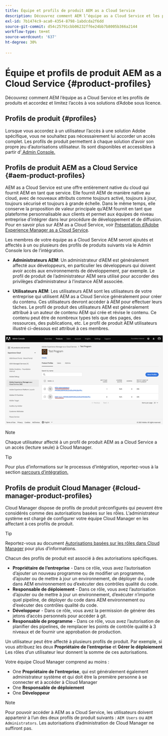 ```yaml
---
title: Équipe et profils de produit AEM as a Cloud Service
description: Découvrez comment AEM l’équipe as a Cloud Service et les profils de produits et accordez et limitez l’accès à vos solutions d’Adobe sous licence.
exl-id: 7b1474c9-aca0-4354-8798-1abdcda2f6dd
source-git-commit: d54c25791cbb06232ff6e24bb7b8005b366a2144
workflow-type: tm+mt
source-wordcount: '637'
ht-degree: 30%

---
```


# Équipe et profils de produit AEM as a Cloud Service {#product-profiles}

Découvrez comment AEM l’équipe as a Cloud Service et les profils de produits et accordez et limitez l’accès à vos solutions d’Adobe sous licence.

## Profils de produit {#profiles}

Lorsque vous accordez à un utilisateur l’accès à une solution Adobe spécifique, vous ne souhaitez pas nécessairement lui accorder un accès complet. Les profils de produit permettent à chaque solution d’avoir son propre jeu d’autorisations utilisateur. Ils sont disponibles et accessibles à partir d’[ Admin Console.](/help/journey-onboarding/admin-console.md)

## Profils de produit AEM as a Cloud Service {#aem-product-profiles}

AEM as a Cloud Service est une offre entièrement native du cloud qui fournit AEM en tant que service. Elle fournit AEM de manière native au cloud, avec de nouveaux attributs comme toujours activé, toujours à jour, toujours sécurisé et toujours à grande échelle. Dans le même temps, elle conserve la proposition de valeur principale qu’AEM fournit en tant que plateforme personnalisable aux clients et permet aux équipes de niveau entreprise d’intégrer dans leur procédure de développement et de diffusion. Pour en savoir plus sur AEM as a Cloud Service, voir [Présentation d’Adobe Experience Manager as a Cloud Service](/help/overview/introduction.md).

Les membres de votre équipe as a Cloud Service AEM seront ajoutés et affectés à un ou plusieurs des profils de produits suivants via le Admin Console lors de l’intégration.

* **Administrateurs AEM**: Un administrateur d’AEM est généralement affecté aux développeurs, en particulier les développeurs qui doivent avoir accès aux environnements de développement, par exemple. Le profil de produit de l’administrateur AEM sera utilisé pour accorder des privilèges d’administrateur à l’instance AEM associée.

* **Utilisateurs AEM**: Les utilisateurs AEM sont les utilisateurs de votre entreprise qui utilisent AEM as a Cloud Service généralement pour créer du contenu. Ces utilisateurs devront accéder à AEM pour effectuer leurs tâches. Le profil de produit des utilisateurs AEM est généralement attribué à un auteur de contenu AEM qui crée et révise le contenu. Ce contenu peut être de nombreux types tels que des pages, des ressources, des publications, etc. Le profil de produit AEM utilisateurs illustré ci-dessous est attribué à ces membres.

![Profils de produits](/help/onboarding/assets/admin-console-profiles.png)

>[!NOTE]
>
>Chaque utilisateur affecté à un profil de produit AEM as a Cloud Service a un accès (lecture seule) à Cloud Manager.

>[!TIP]
>
>Pour plus d’informations sur le processus d’intégration, reportez-vous à la section [parcours d’intégration.](/help/journey-onboarding/overview.md)

## Profils de produit Cloud Manager {#cloud-manager-product-profiles}

Cloud Manager dispose de profils de produit préconfigurés qui peuvent être considérés comme des autorisations basées sur les rôles. L’administrateur système est chargé de configurer votre équipe Cloud Manager en les affectant à ces profils de produit.

>[!TIP]
>
>Reportez-vous au document [Autorisations basées sur les rôles dans Cloud Manager](/help/onboarding/cloud-manager-introduction.md#role-based-permissions) pour plus d’informations.

Chacun des profils de produit est associé à des autorisations spécifiques.

* **Propriétaire de l’entreprise** - Dans ce rôle, vous avez l’autorisation d’ajouter un nouveau programme ou de modifier un programme, d’ajouter ou de mettre à jour un environnement, de déployer du code dans AEM environnement ou d’exécuter des contrôles qualité du code.
* **Responsable de déploiement** - Dans ce rôle, vous avez l’autorisation d’ajouter ou de mettre à jour un environnement, d’exécuter n’importe quel pipeline, de déployer du code dans AEM environnement ou d’exécuter des contrôles qualité du code.
* **Développeur** - Dans ce rôle, vous avez la permission de générer des jetons d’accès personnels pour accéder à git.
* **Responsable de programme** - Dans ce rôle, vous avez l’autorisation de planifier des pipelines, de remplacer les points de contrôle qualité à 3 niveaux et de fournir une approbation de production.

Un utilisateur peut être affecté à plusieurs profils de produit. Par exemple, si vous attribuez les deux **Propriétaire de l’entreprise** et **Gérer le déploiement** Les rôles d’un utilisateur leur donnent la somme de ces autorisations.

Votre équipe Cloud Manager comprend au moins :

* One **Propriétaire de l’entreprise**, qui est généralement également administrateur système et qui doit être la première personne à se connecter et à accéder à Cloud Manager
* One **Responsable de déploiement**
* One **Développeur**

>[!NOTE]
>
>Pour pouvoir accéder à AEM as a Cloud Service, les utilisateurs doivent appartenir à l’un des deux profils de produit suivants : `AEM Users` ou `AEM Administrators`. Les autorisations d’administration de Cloud Manager ne suffiront pas.

